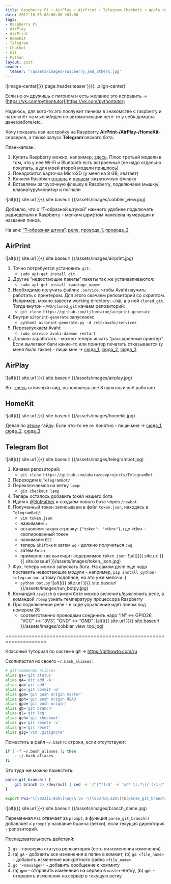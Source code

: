 ```yaml
---
title: Raspberry Pi + AirPlay + AirPrint + Telegram Chatbots + Apple HomeKit
date: 2017-10-05 00:00:00 +03:00
tags:
- Raspberry Pi
- AirPlay
- AirPrint
- HomeKit
- Telegram
- Chatbot
- Git
- Python
layout: post
header:
  teaser: "/assets/images/raspberry_and_others.jpg"
---
```


![image-center]({{ page.header.teaser }}){: .align-center}

Если не оч дружишь с питоном и есть желание это исправить -> [https://vk.com/pythontutor](https://vk.com/pythontutor)

Надеюсь, для кого-то это послужит пинком в знакомстве с raspberry и натолкнёт на мысли/идеи по автоматизации чего-то у себя дома/на даче/работе/etc.

Хочу показать изи настройку на Raspberry **AirPrint-/AirPlay-/HomeKit**-серверов, а также запуск **Telegram**’овского бота.

План-капкан:
1. Купить Raspberry можно, например, [здесь](https://ru.aliexpress.com/item/RS-Version-2016-New-Raspberry-Pi-3-Model-B-Board-1GB-LPDDR2-BCM2837-Quad-Core-Ras/32789942633.html?spm=a2g0v.search0104.3.2.cmDDaK&ws_ab_test=searchweb0_0,searchweb201602_2_10152_10065_10151_10068_10344_5560015_10342_10343_10340_10341_10307_10301_10060_10155_10154_10056_10055_10054_5370015_10059_10534_10533_10532_100031_10099_10338_10339_5580015_10103_10102_10169_10052_10053_10107_10050_10142_10051_10084_10083_10080_10082_10081_10110_5590015_10111_10112_10113_10114_143_10312_10314_5570015_10078_10079_10211_10128_10073_10129_10125,searchweb201603_1,ppcSwitch_5&btsid=62955025-32ab-4f85-b40d-250afe491920&algo_expid=462b1142-f34e-47b3-b1e8-b2c9128888d9-0&algo_pvid=462b1142-f34e-47b3-b1e8-b2c9128888d9). Плюс третьей модели в том, что у неё Wi-Fi и Bluetooth есть встроенные (не надо отдельно покупать, а для моей второй модели пришлось)
2. Понадобится карточка MicroSD (у меня на 8 GB, хватает)
3. Качаем Raspbian [отсюда](https://www.raspberrypi.org/downloads/raspbian/) и [делаем](https://www.raspberrypi.org/documentation/installation/installing-images/README.md) загрузочную флешку
4. Вставляем загрузочную флешку в Raspberry, подключаем мышку/клавиатуру/монитор и погнали

![alt]({{ site.url }}{{ site.baseurl }}/assets/images/cobbler_view.jpg)

Добавлю, что с “Т-образной штукой” намного удобнее подключать радиодетали к Raspberry - мелким шрифтом нанесена нумерация и названия пинов.

На али: [“Т-образная штука”](https://ru.aliexpress.com/item/Free-shipping-Raspberry-Pi-model-B-plus-T-cobbler-expansion-DIY-kit-GPIO-cable-breadboard-GPIO/2035640647.html?shortkey=aaqUfq6n&addresstype=600), [реле](https://ru.aliexpress.com/item/5V-Relay-Module-1-Channel-Low-level-for-SCM-Household-Appliance-Control-For-Arduino/32555959741.html?spm=a2g0s.9042311.0.0.UkNt6y), [провода_1](https://ru.aliexpress.com/item/40pcs-20cm-2-54mm-1p-1p-Pin-Female-to-Female-Color-Breadboard-Cable-Jump-Wire-Jumper/1728848121.html?spm=a2g0s.9042311.0.0.BkJWjY), [провода_2](https://ru.aliexpress.com/item/Free-Shipping-40pcs-dupont-cable-jumper-wire-dupont-line-Male-to-Male-dupont-line-20cm-1P/32687696479.html?spm=a2g0v.10010108.1000013.6.11473adb0oTRcd&traffic_analysisId=recommend_2088_3_90158_iswistore&scm=1007.13339.90158.0&pvid=b829046b-ace2-4103-8bfa-207f02c7e27b&tpp=1)

## AirPrint

![alt]({{ site.url }}{{ site.baseurl }}/assets/images/airprint.jpg)

1. Точно потребуется установить `git`:
    * `sudo apt-get install git`
2. Другие “недостающие пакеты” пакеты так же устанавливаются:
    * `sudo apt-get install <package_name>`
3. Необходимо получить файлик `.service`, чтобы Avahi научить работать с принтером. Для этого скачаем репозиторий со скриптом. Например, можно завести working directory: `~/WD`, а в ней `cloned_git`. Тогда внутри `~/WD/cloned_git` качаем репозиторий:
    * `git clone https://github.com/tjfontaine/airprint-generate`
4. Внутри `airprint-generate` запускаем:
    * `python2 airprint-generate.py -d /etc/avahi/services`
5. Перезапускаем Avahi:
    * `sudo service avahi-daemon restart`
6. Должно заработать - можно теперь искать “расшаренный принтер”. Если вылетают баги какие-то или принтер печатать отказывается (у меня было такое) - пиши мне -> [сюда_1](http://t.me/akarazeev), [сюда_2](http://vk.com/akarazeev), [сюда_3](mailto:anton.karazeev@gmail.com)

## AirPlay

![alt]({{ site.url }}{{ site.baseurl }}/assets/images/airplay.jpg)

Вот [здесь](https://pimylifeup.com/raspberry-pi-airplay-receiver/) отличный гайд, выполняешь все 8 пунктов и всё работает.

## HomeKit

![alt]({{ site.url }}{{ site.baseurl }}/assets/images/homekit.jpg)

Делал по [этому](http://home-smart-home.ru/homebridge-raspberry-pi-kak-nauchit-siri-matu/) гайду.
Если что-то не оч понятно - пиши мне -> [сюда_1](http://t.me/akarazeev), [сюда_2](http://vk.com/akarazeev), [сюда_3](mailto:anton.karazeev@gmail.com)

## Telegram Bot

![alt]({{ site.url }}{{ site.baseurl }}/assets/images/telegrambot.jpg)

1. Качаем репозиторий:
    * `git clone https://github.com/akarazeevprojects/TelegramBot`
2. Переходим в `TelegramBot/`
3. Переключаемся на ветку `lamp`:
    * `git checkout lamp`
4. Теперь осталось добавить token нашего бота
5. Идем к [@BotFather](http://t.me/BotFather) и создаем нового бота через `/newbot`
6. Полученный токен записываем в файл `token.json`, находясь в `TelegramBot/`:
    * `vim token.json`
    * нажимаем `i`
    * вставляем такую строчку: `{"token": "<tkn>"}`, где `<tkn>` - скопированный токен
    * нажимаем `ESC`
    * теперь `Shift+ж` и затем `wq` - должно получиться `:wq`
    * затем `Enter`
    * примерно так выглядит содержимое `token.json`:
    ![alt]({{ site.url }}{{ site.baseurl }}/assets/images/token_json.jpg)
7. Фух, теперь можно запускать бота. На самом деле еще надо поставить недостающие модули - например, `pip install python-telegram-bot` и тому подобное, но это уже мелочи :)
    * `python bot.py`
    ![alt]({{ site.url }}{{ site.baseurl }}/assets/images/run_botpy.jpg)
8. Командой `/switch` в самом боте можно включить/выключить реле, а командой `/temp` узнать температуру процессора Raspberry
9. Про подключение реле - в коде управление идёт пином под номером 26
    * соответственно проводами соединить надо “IN” <-> GPIO26, “VCC” <-> “3V3”, “GND” <-> “GND”
    ![alt]({{ site.url }}{{ site.baseurl }}/assets/images/cobbler_view_top.jpg)

====================================================================

Классный туториал по системе git -> https://githowto.com/ru

Скопипастил из своего `~/.bash_aliases`:

```bash
# git-commands aliases
alias gs='git status'
alias gA='git add -A'
alias ga='git add'
alias gc='git commit -m'
alias gpm='git push origin master'
alias gph='git push origin HEAD'
alias gpo='git push origin'
alias gb='git branch'
alias gl='git log'
alias gch='git checkout'
alias gv='git remote -v'
alias gr='git reset'
alias gig='vim .gitignore'
```

Поместить в файл `~/.bashrc` строки, если отсутствуют:

```bash
if [ -f ~/.bash_aliases ]; then
	. ~/.bash_aliases
fi
```

Это туда же можно поместить:

```bash
parse_git_branch() {
    git branch 2> /dev/null | sed -e '/^[^*]/d' -e 's/* \(.*\)/ (\1)/'
}

export PS1="\[\033[1;93m\]\u@\h:\w -\[\033[00;32m\]\$(parse_git_branch)\[\033[00m\] $ "
```

![alt]({{ site.url }}{{ site.baseurl }}/assets/images/branch_name.jpg)

Переменная `PS1` отвечает за `prompt`, а функция `parse_git_branch()` добавляет к `prompt`’у название бранча (ветки), если текущая директория - репозиторий.

Последовательность действий:
1. `gs` - проверка статуса репозитория (есть ли изменения изменения)
2. (a) `gA` - добавить все изменения в папке в коммит, (b) `ga <file_name>` - добавить изменение конкретного файла `<file_name>`
3. `gc '<message>'` - добавить сообщение к коммиту
4. (a) `gpm` - отправить изменения на сервер в `master`-ветку, (b) `gph` - отправить изменения на сервер в текущую ветку
